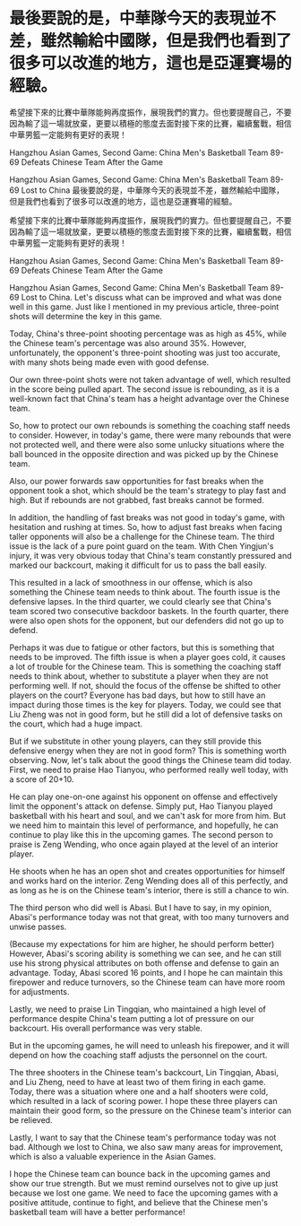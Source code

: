 #  最後要說的是，中華隊今天的表現並不差，雖然輸給中國隊，但是我們也看到了很多可以改進的地方，這也是亞運賽場的經驗。

 希望接下來的比賽中華隊能夠再度振作，展現我們的實力。但也要提醒自己，不要因為輸了這一場就放棄，更要以積極的態度去面對接下來的比賽，繼續奮戰，相信中華男籃一定能夠有更好的表現！

Hangzhou Asian Games, Second Game: China Men's Basketball Team 89-69 Defeats Chinese Team After the Game

Hangzhou Asian Games, Second Game: China Men's Basketball Team 89-69 Lost to China 
  最後要說的是，中華隊今天的表現並不差，雖然輸給中國隊，但是我們也看到了很多可以改進的地方，這也是亞運賽場的經驗。

 希望接下來的比賽中華隊能夠再度振作，展現我們的實力。但也要提醒自己，不要因為輸了這一場就放棄，更要以積極的態度去面對接下來的比賽，繼續奮戰，相信中華男籃一定能夠有更好的表現！

Hangzhou Asian Games, Second Game: China Men's Basketball Team 89-69 Defeats Chinese Team After the Game

Hangzhou Asian Games, Second Game: China Men's Basketball Team 89-69 Lost to China. Let's discuss what can be improved and what was done well in this game. Just like I mentioned in my previous article, three-point shots will determine the key in this game.

Today, China's three-point shooting percentage was as high as 45%, while the Chinese team's percentage was also around 35%. However, unfortunately, the opponent's three-point shooting was just too accurate, with many shots being made even with good defense.

Our own three-point shots were not taken advantage of well, which resulted in the score being pulled apart. The second issue is rebounding, as it is a well-known fact that China's team has a height advantage over the Chinese team.

So, how to protect our own rebounds is something the coaching staff needs to consider. However, in today's game, there were many rebounds that were not protected well, and there were also some unlucky situations where the ball bounced in the opposite direction and was picked up by the Chinese team.

Also, our power forwards saw opportunities for fast breaks when the opponent took a shot, which should be the team's strategy to play fast and high. But if rebounds are not grabbed, fast breaks cannot be formed.

In addition, the handling of fast breaks was not good in today's game, with hesitation and rushing at times. So, how to adjust fast breaks when facing taller opponents will also be a challenge for the Chinese team. The third issue is the lack of a pure point guard on the team. With Chen Yingjun's injury, it was very obvious today that China's team constantly pressured and marked our backcourt, making it difficult for us to pass the ball easily.

This resulted in a lack of smoothness in our offense, which is also something the Chinese team needs to think about. The fourth issue is the defensive lapses. In the third quarter, we could clearly see that China's team scored two consecutive backdoor baskets. In the fourth quarter, there were also open shots for the opponent, but our defenders did not go up to defend.

Perhaps it was due to fatigue or other factors, but this is something that needs to be improved. The fifth issue is when a player goes cold, it causes a lot of trouble for the Chinese team. This is something the coaching staff needs to think about, whether to substitute a player when they are not performing well. If not, should the focus of the offense be shifted to other players on the court? Everyone has bad days, but how to still have an impact during those times is the key for players. Today, we could see that Liu Zheng was not in good form, but he still did a lot of defensive tasks on the court, which had a huge impact.

But if we substitute in other young players, can they still provide this defensive energy when they are not in good form? This is something worth observing. Now, let's talk about the good things the Chinese team did today. First, we need to praise Hao Tianyou, who performed really well today, with a score of 20+10.

He can play one-on-one against his opponent on offense and effectively limit the opponent's attack on defense. Simply put, Hao Tianyou played basketball with his heart and soul, and we can't ask for more from him. But we need him to maintain this level of performance, and hopefully, he can continue to play like this in the upcoming games. The second person to praise is Zeng Wending, who once again played at the level of an interior player.

He shoots when he has an open shot and creates opportunities for himself and works hard on the interior. Zeng Wending does all of this perfectly, and as long as he is on the Chinese team's interior, there is still a chance to win.

The third person who did well is Abasi. But I have to say, in my opinion, Abasi's performance today was not that great, with too many turnovers and unwise passes.

(Because my expectations for him are higher, he should perform better) However, Abasi's scoring ability is something we can see, and he can still use his strong physical attributes on both offense and defense to gain an advantage. Today, Abasi scored 16 points, and I hope he can maintain this firepower and reduce turnovers, so the Chinese team can have more room for adjustments.

Lastly, we need to praise Lin Tingqian, who maintained a high level of performance despite China's team putting a lot of pressure on our backcourt. His overall performance was very stable.

But in the upcoming games, he will need to unleash his firepower, and it will depend on how the coaching staff adjusts the personnel on the court.

The three shooters in the Chinese team's backcourt, Lin Tingqian, Abasi, and Liu Zheng, need to have at least two of them firing in each game. Today, there was a situation where one and a half shooters were cold, which resulted in a lack of scoring power. I hope these three players can maintain their good form, so the pressure on the Chinese team's interior can be relieved.

Lastly, I want to say that the Chinese team's performance today was not bad. Although we lost to China, we also saw many areas for improvement, which is also a valuable experience in the Asian Games.

I hope the Chinese team can bounce back in the upcoming games and show our true strength. But we must remind ourselves not to give up just because we lost one game. We need to face the upcoming games with a positive attitude, continue to fight, and believe that the Chinese men's basketball team will have a better performance!